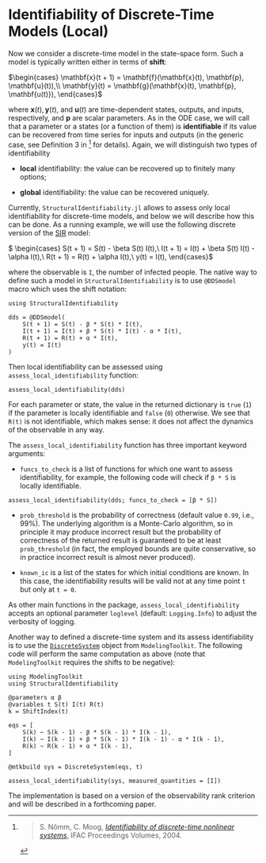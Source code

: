 # Identifiability of Discrete-Time Models (Local)

Now we consider a discrete-time model in the state-space form. Such a model is typically written either in terms of **shift**:

$\begin{cases}
\mathbf{x}(t + 1) = \mathbf{f}(\mathbf{x}(t), \mathbf{p}, \mathbf{u}(t)),\\
\mathbf{y}(t) = \mathbf{g}(\mathbf{x}(t), \mathbf{p}, \mathbf{u(t)}),
\end{cases}$

where $\mathbf{x}(t), \mathbf{y}(t)$, and $\mathbf{u}(t)$ are time-dependent states, outputs, and inputs, respectively,
and $\mathbf{p}$ are scalar parameters.
As in the ODE case, we will call that a parameter or a states (or a function of them) is **identifiable** if its value can be recovered from
time series for inputs and outputs (in the generic case, see Definition 3 in [^1] for details).
Again, we will distinguish two types of identifiability

  - **local** identifiability: the value can be recovered up to finitely many options;

  - **global** identifiability: the value can be recovered uniquely.

Currently, `StructuralIdentifiability.jl` allows to assess only local identifiability for discrete-time models,
and below we will describe how this can be done.
As a running example, we will use the following discrete version of the [SIR](https://en.wikipedia.org/wiki/Compartmental_models_in_epidemiology#The_SIR_model) model:

$
\begin{cases}
S(t + 1) = S(t) - \beta S(t) I(t),\\
I(t + 1) = I(t) + \beta S(t) I(t) - \alpha I(t),\\
R(t + 1) = R(t) + \alpha I(t),\\
y(t) = I(t),
\end{cases}$

where the observable is `I`, the number of infected people.
The native way to define such a model in `StructuralIdentifiability` is to use `@DDSmodel` macro which
uses the shift notation:

```@example discrete_dds
using StructuralIdentifiability

dds = @DDSmodel(
    S(t + 1) = S(t) - β * S(t) * I(t),
    I(t + 1) = I(t) + β * S(t) * I(t) - α * I(t),
    R(t + 1) = R(t) + α * I(t),
    y(t) = I(t)
)
```

Then local identifiability can be assessed using `assess_local_identifiability` function:

```@example discrete_dds
assess_local_identifiability(dds)
```

For each parameter or state, the value in the returned dictionary is `true` (`1`) if the parameter is locally identifiable and `false` (`0`) otherwise.
We see that `R(t)` is not identifiable, which makes sense: it does not affect the dynamics of the observable in any way.

The `assess_local_identifiability` function has three important keyword arguments:

  - `funcs_to_check` is a list of functions for which one want to assess identifiability, for example, the following code
    will check if `β * S` is locally identifiable.

```@example discrete_dds
assess_local_identifiability(dds; funcs_to_check = [β * S])
```

  - `prob_threshold` is the probability of correctness (default value `0.99`, i.e., 99%). The underlying algorithm is a Monte-Carlo algorithm, so in
    principle it may produce incorrect result but the probability of correctness of the returned result is guaranteed to be at least `prob_threshold`
    (in fact, the employed bounds are quite conservative, so in practice incorrect result is almost never produced).

  - `known_ic` is a list of the states for which initial conditions are known. In this case, the identifiability results will be valid not
    at any time point `t` but only at `t = 0`.

As other main functions in the package, `assess_local_identifiability` accepts an optional parameter `loglevel` (default: `Logging.Info`)
to adjust the verbosity of logging.

Another way to defined a discrete-time system and its assess identifiability is to use the [`DiscreteSystem`](https://docs.sciml.ai/ModelingToolkit/dev/tutorials/discrete_system/) object from `ModelingToolkit`.
The following code will perform the same computation as above (note that `ModelingToolkit` requires the shifts to be negative):
```@example mtk
using ModelingToolkit
using StructuralIdentifiability

@parameters α β
@variables t S(t) I(t) R(t)
k = ShiftIndex(t)

eqs = [
    S(k) ~ S(k - 1) - β * S(k - 1) * I(k - 1),
    I(k) ~ I(k - 1) + β * S(k - 1) * I(k - 1) - α * I(k - 1),
    R(k) ~ R(k - 1) + α * I(k - 1), 
]

@mtkbuild sys = DiscreteSystem(eqs, t)

assess_local_identifiability(sys, measured_quantities = [I])
```

The implementation is based on a version of the observability rank criterion and will be described in a forthcoming paper.

[^1]: > S. Nõmm, C. Moog, [*Identifiability of discrete-time nonlinear systems*](https://doi.org/10.1016/S1474-6670(17)31245-4), IFAC Proceedings Volumes, 2004.
